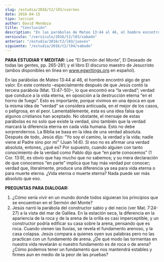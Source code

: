 ```yaml
---
slug: /estudia/2016/t2/l03/viernes
date: 2016-04-15
tipo: leccion
author: David Mendoza
title: "Conclusión"
description: "En las parábolas de Mateo 13:44 al 46, el hombre encontró algo de gran valor.  En este contexto –especialmente después de que Jesús contó la tercera  parábola (Mat. 13:47-50)–, lo que encontró era “la verdad”; verdad que  conduce a la vida eterna, en oposición a la des..."
versiculo: "/versiculo/2016/t2/l03/sabado"
anterior: "/estudia/2016/t2/l03/jueves"
siguiente: "/estudia/2016/t2/l04/sabado"
---
```


**PARA ESTUDIAR Y MEDITAR:** Lee “El Sermón del Monte”, El Deseado de todas las gentes, pp. 265-281; y el libro El discurso maestro de Jesucristo (ambos disponibles en línea en www.egwritings.org en español).

En las parábolas de Mateo 13:44 al 46, el hombre encontró algo de gran valor. En este contexto –especialmente después de que Jesús contó la tercera parábola (Mat. 13:47-50)–, lo que encontró era “la verdad”; verdad que conduce a la vida eterna, en oposición a la destrucción eterna “en el horno de fuego”. Esto es importante, porque vivimos en una época en que la misma idea de “verdad” se considera anticuada, en el mejor de los casos, o peligrosa, en el peor. Lamentablemente, esta es una idea falsa que algunos cristianos han aceptado. No obstante, el mensaje de estas parábolas es no solo que existe la verdad, sino también que la verdad marcará la diferencia eterna en cada vida humana. Esto no debe sorprendernos. La Biblia se basa en la idea de una verdad absoluta. Después de todo, Jesús dijo: “Yo soy el camino, la verdad y la vida; nadie viene al Padre sino por mí” (Juan 14:6). Si eso no es afirmar una verdad absoluta, entones, ¿qué es? Por supuesto, cuando alguien con tanto conocimiento de la verdad como Pablo dijo que “en parte conocemos” (1 Cor. 13:9), es obvio que hay mucho que no sabemos; y su mera declaración de que conocemos “en parte” implica que hay más verdad por conocer; verdad que, literalmente, produce una diferencia ya sea para vida eterna o para muerte eterna. ¿Vida eterna o muerte eterna? Nada puede ser más absoluto que eso.

**PREGUNTAS PARA DIALOGAR:**

1. ¿Cómo sería vivir en un mundo donde todos siguieran los principios que se encuentran en el Sermón del Monte?
2. Jesús narró la parábola del constructor sabio y del necio (ver Mat. 7:24-27) a la vista del mar de Galilea. En la estación seca, la diferencia en la apariencia de la roca y de la arena de la orilla es casi imperceptible, y un constructor podría edificar su casa sobre la arena, pensando que es roca. Cuando vienen las lluvias, se revela el fundamento arenoso, y la casa colapsa. Jesús compara a quienes oyen sus palabras pero no las practican con un fundamento de arena. ¿De qué modo las tormentas en nuestra vida revelarán si nuestro fundamento es de roca o de arena? ¿Cómo podemos tener un fundamento que nos mantendrá estables y firmes aun en medio de la peor de las pruebas?
